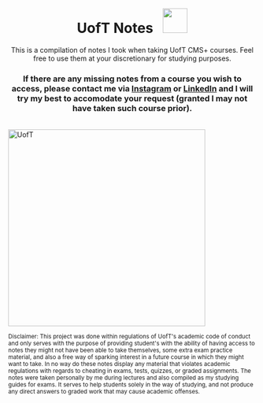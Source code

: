 <h1 align="center">UofT Notes &nbsp; <img src="https://media.giphy.com/media/dQpUkK59l5Imxsh8jN/giphy.gif" width="50" height="50" /></h1>
<p align="center">This is a compilation of notes I took when taking UofT CMS+ courses. Feel free to use them at your discretionary for studying purposes.</p>
<h3 align="center"><b>If there are any missing notes from a course you wish to access, please contact me via <a href="https://www.instagram.com/chris.yan_/">Instagram</a> or <a href="https://www.linkedin.com/in/chris-yan-97820a228/">LinkedIn</a> and I will try my best to accomodate your request (granted I may not have taken such course prior).</b></h3>
<br>
<a href="https://www.utoronto.ca/"><img src="https://upload.wikimedia.org/wikipedia/en/thumb/0/04/Utoronto_coa.svg/1200px-Utoronto_coa.svg.png" width="400" height="400" alt="UofT" /></a>
<p><sub>Disclaimer: This project was done within regulations of UofT's academic code of conduct and only serves with the purpose of providing student's with the ability of having access to notes they might not have been able to take themselves, some extra exam practice material, and also a free way of sparking interest in a future course in which they might want to take. In no way do these notes display any material that violates academic regulations with regards to cheating in exams, tests, quizzes, or graded assignments. The notes were taken personally by me during lectures and also compiled as my studying guides for exams. It serves to help students solely in the way of studying, and not produce any direct answers to graded work that may cause academic offenses.</sub></p>
